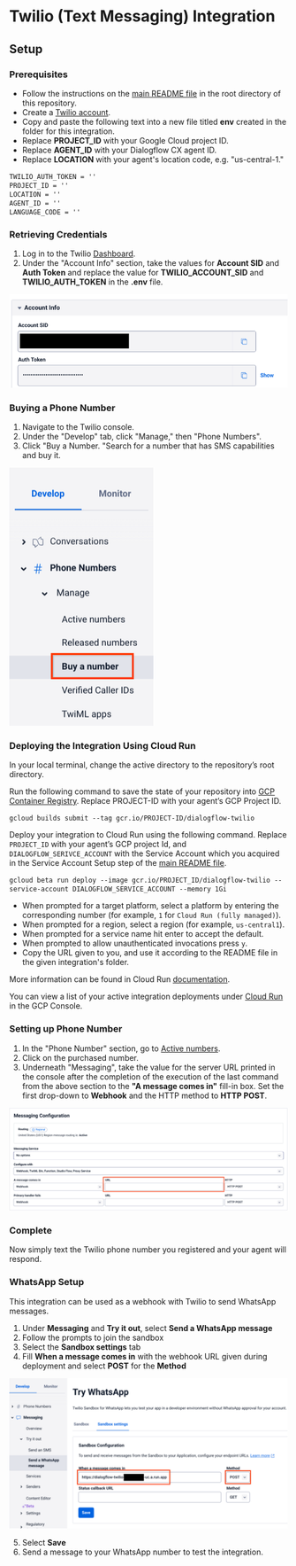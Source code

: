 # Twilio (Text Messaging) Integration

## Setup

### Prerequisites

- Follow the instructions on the [main README file](https://github.com/GoogleCloudPlatform/dialogflow-integrations#readme) in the root directory of this repository.
- Create a [Twilio account](https://www.twilio.com/try-twilio).
- Copy and paste the following text into a new file titled __env__ created in the folder for this integration.
- Replace __PROJECT_ID__ with your Google Cloud project ID.
- Replace __AGENT_ID__ with your Dialogflow CX agent ID.
- Replace __LOCATION__ with your agent's location code, e.g. "us-central-1."
  
```TWILIO_ACCOUNT_SID = ''
TWILIO_AUTH_TOKEN = ''
PROJECT_ID = ''
LOCATION = ''
AGENT_ID = ''
LANGUAGE_CODE = ''
```
### Retrieving Credentials

1. Log in to the Twilio [Dashboard](https://www.twilio.com/console). 
2. Under the "Account Info" section, take the values for  __Account SID__ and __Auth Token__ and replace the value for __TWILIO_ACCOUNT_SID__ and __TWILIO_AUTH_TOKEN__ in the __.env__ file.

![Account Info](images/account-info.png)

### Buying a Phone Number

1. Navigate to the Twilio console. 
2. Under the "Develop" tab, click "Manage," then "Phone Numbers". 
3. Click "Buy a Number. "Search for a number that has SMS capabilities and buy it. 

![Buy a Number](images/buy-a-number.png)

### Deploying the Integration Using Cloud Run

In your local terminal, change the active directory to the repository’s root directory.

Run the following command to save the state of your repository into [GCP Container Registry](https://console.cloud.google.com/gcr/). Replace PROJECT-ID with your agent’s GCP Project ID.

```shell
gcloud builds submit --tag gcr.io/PROJECT-ID/dialogflow-twilio
```

Deploy your integration to Cloud Run using the following command. Replace `PROJECT_ID` with your agent’s GCP project Id, and `DIALOGFLOW_SERIVCE_ACCOUNT` with the Service Account which you acquired in the Service Account Setup step of the [main README file](../readme.md).

```shell
gcloud beta run deploy --image gcr.io/PROJECT_ID/dialogflow-twilio --service-account DIALOGFLOW_SERVICE_ACCOUNT --memory 1Gi
```

- When prompted for a target platform, select a platform by entering the corresponding number (for example, ``1`` for ``Cloud Run (fully managed)``).
 - When prompted for a region, select a region (for example, ``us-central1``).
 - When prompted for a service name hit enter to accept the default.
 - When prompted to allow unauthenticated invocations press ``y``.
 - Copy the URL given to you, and use it according to the README file in the
 given integration's folder.

More information can be found in Cloud Run
[documentation](https://cloud.google.com/run/docs/deploying).

You can view a list of your active integration deployments under [Cloud Run](https://console.cloud.google.com/run) in the GCP Console.

### Setting up Phone Number

1. In the "Phone Number" section, go to [Active numbers](https://www.twilio.com/console/phone-numbers/incoming).
2. Click on the purchased number. 
3. Underneath "Messaging", take the value for the server URL printed in the console after the completion of the execution of the last command from the above section to the __"A message comes in"__ fill-in box. Set the first drop-down to __Webhook__ and the HTTP method to __HTTP POST__. 

![Number Configuration](images/number-config.png)

### Complete

Now simply text the Twilio phone number you registered and your agent will respond. 

### WhatsApp Setup

This integration can be used as a webhook with Twilio to send WhatsApp messages.

1. Under **Messaging** and **Try it out**, select **Send a WhatsApp message**
2. Follow the prompts to join the sandbox
3. Select the **Sandbox settings** tab
4. Fill **When a message comes in** with the webhook URL given during deployment and select **POST** for the **Method**

<img src="./images/twilio-whatsapp-configuration.png" width="700px" alt="Setting the Twilio WhatsApp webhook URL" />

5. Select **Save**
6. Send a message to your WhatsApp number to test the integration.
